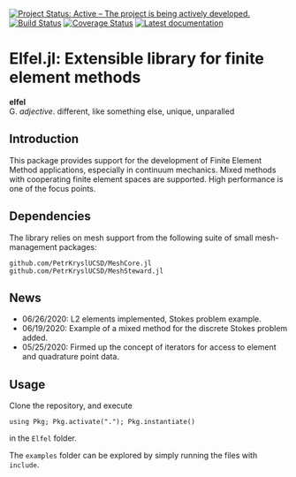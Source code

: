 [![Project Status: Active – The project is being actively developed.](http://www.repostatus.org/badges/latest/active.svg)](http://www.repostatus.org/#active)
[![Build Status](https://img.shields.io/travis/PetrKryslUCSD/Elfel.jl/master.svg?label=Linux+MacOSX+Windows)](https://travis-ci.org/PetrKryslUCSD/Elfel.jl)
[![Coverage Status](https://coveralls.io/repos/github/PetrKryslUCSD/Elfel.jl/badge.svg?branch=master)](https://coveralls.io/github/PetrKryslUCSD/Elfel.jl?branch=master)
[![Latest documentation](https://img.shields.io/badge/docs-latest-blue.svg)](https://petrkryslucsd.github.io/Elfel.jl/dev)

# Elfel.jl: Extensible library for finite element methods

**elfel**<br>
G. *adjective*. different, like something else, unique, unparalled

## Introduction

This package provides support for the development of Finite Element Method applications, especially in continuum mechanics. Mixed methods with cooperating finite element spaces are supported. High performance is one of the focus points.

## Dependencies

The library relies on mesh support from the following suite of small mesh-management packages:
```
github.com/PetrKryslUCSD/MeshCore.jl
github.com/PetrKryslUCSD/MeshSteward.jl     
```

## News

- 06/26/2020: L2 elements  implemented, Stokes problem example.
- 06/19/2020: Example of a mixed method for the discrete Stokes problem added.
- 05/25/2020: Firmed up the concept of iterators for access to element and quadrature point data.


## Usage

Clone the repository, and execute
```
using Pkg; Pkg.activate("."); Pkg.instantiate()
```
in the `Elfel` folder.

The `examples` folder can be explored by simply running the files with `include`.